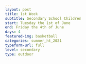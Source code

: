 ```yaml
---
layout: post
title: 1st Week
subtitle: Secondary School Children
start: Tuesday the 1st of June
end: Friday the 4th of June
days: 4
featured-img: basketball
categories: summer_ht_2021
typeform-url: full
level: secondary
type: outdoor
---
```


